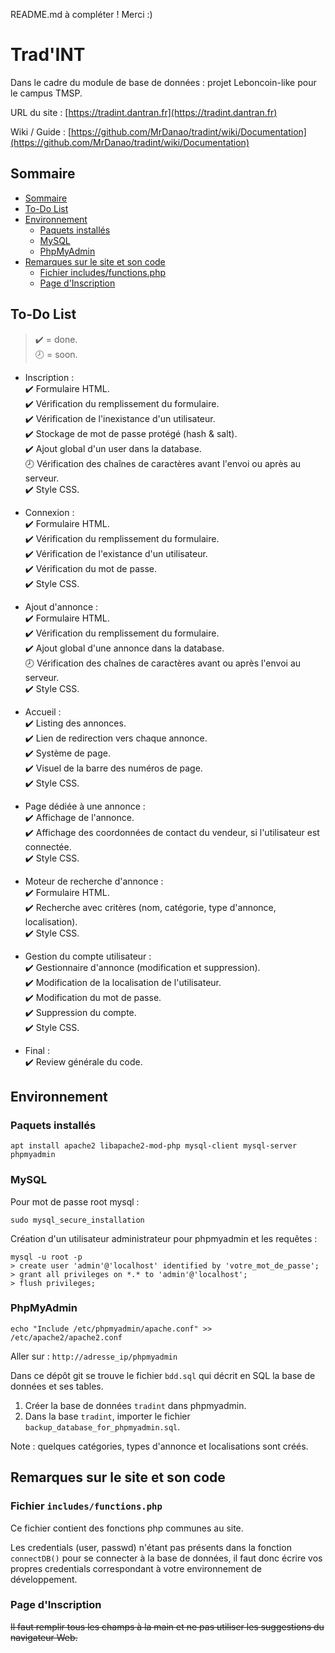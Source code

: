 README.md à compléter ! Merci :)

# Trad'INT

Dans le cadre du module de base de données : projet Leboncoin-like pour le campus TMSP.

URL du site : [https://tradint.dantran.fr](https://tradint.dantran.fr)

Wiki / Guide : [https://github.com/MrDanao/tradint/wiki/Documentation](https://github.com/MrDanao/tradint/wiki/Documentation)

## Sommaire

- [Sommaire](https://github.com/MrDanao/tradint#sommaire)
- [To-Do List](https://github.com/MrDanao/tradint#to-do-list)
- [Environnement](https://github.com/MrDanao/tradint#environnement)
  - [Paquets installés](https://github.com/MrDanao/tradint#paquets-install%C3%A9s)
  - [MySQL](https://github.com/MrDanao/tradint#mysql)
  - [PhpMyAdmin](https://github.com/MrDanao/tradint#phpmyadmin)
- [Remarques sur le site et son code](https://github.com/MrDanao/tradint#remarques-sur-le-site-et-son-code)
   - [Fichier includes/functions.php](https://github.com/MrDanao/tradint#fichier-includesfunctionsphp)
   - [Page d'Inscription](https://github.com/MrDanao/tradint#page-dinscription)

## To-Do List

>:heavy_check_mark: = done.   
>:clock8: = soon.

- Inscription :   
:heavy_check_mark: Formulaire HTML.   
:heavy_check_mark: Vérification du remplissement du formulaire.   
:heavy_check_mark: Vérification de l'inexistance d'un utilisateur.   
:heavy_check_mark: Stockage de mot de passe protégé (hash & salt).   
:heavy_check_mark: Ajout global d'un user dans la database.   
:clock8: Vérification des chaînes de caractères avant l'envoi ou après au serveur.   
:heavy_check_mark: Style CSS.

- Connexion :   
:heavy_check_mark: Formulaire HTML.   
:heavy_check_mark: Vérification du remplissement du formulaire.   
:heavy_check_mark: Vérification de l'existance d'un utilisateur.   
:heavy_check_mark: Vérification du mot de passe.   
:heavy_check_mark: Style CSS.

- Ajout d'annonce :   
:heavy_check_mark: Formulaire HTML.   
:heavy_check_mark: Vérification du remplissement du formulaire.        
:heavy_check_mark: Ajout global d'une annonce dans la database.   
:clock8: Vérification des chaînes de caractères avant ou après l'envoi au serveur.   
:heavy_check_mark: Style CSS.

- Accueil :   
:heavy_check_mark: Listing des annonces.   
:heavy_check_mark: Lien de redirection vers chaque annonce.   
:heavy_check_mark: Système de page.   
:heavy_check_mark: Visuel de la barre des numéros de page.   
:heavy_check_mark: Style CSS.

- Page dédiée à une annonce :   
:heavy_check_mark: Affichage de l'annonce.   
:heavy_check_mark: Affichage des coordonnées de contact du vendeur, si l'utilisateur est connectée.   
:heavy_check_mark: Style CSS.

- Moteur de recherche d'annonce :   
:heavy_check_mark: Formulaire HTML.   
:heavy_check_mark: Recherche avec critères (nom, catégorie, type d'annonce, localisation).   
:heavy_check_mark: Style CSS.

- Gestion du compte utilisateur :   
:heavy_check_mark: Gestionnaire d'annonce (modification et suppression).   
:heavy_check_mark: Modification de la localisation de l'utilisateur.   
:heavy_check_mark: Modification du mot de passe.   
:heavy_check_mark: Suppression du compte.   
:heavy_check_mark: Style CSS.

- Final :   
:heavy_check_mark: Review générale du code. 

## Environnement

### Paquets installés

```
apt install apache2 libapache2-mod-php mysql-client mysql-server phpmyadmin
```

### MySQL

Pour mot de passe root mysql :

```
sudo mysql_secure_installation
```

Création d'un utilisateur administrateur pour phpmyadmin et les requêtes :

```
mysql -u root -p
> create user 'admin'@'localhost' identified by 'votre_mot_de_passe';
> grant all privileges on *.* to 'admin'@'localhost';
> flush privileges;
```

### PhpMyAdmin

```
echo "Include /etc/phpmyadmin/apache.conf" >> /etc/apache2/apache2.conf
```

Aller sur : `http://adresse_ip/phpmyadmin`

Dans ce dépôt git se trouve le fichier `bdd.sql` qui décrit en SQL la base de données et ses tables.

1) Créer la base de données `tradint` dans phpmyadmin.
2) Dans la base `tradint`, importer le fichier `backup_database_for_phpmyadmin.sql`.

Note : quelques catégories, types d'annonce et localisations sont créés.

## Remarques sur le site et son code
### Fichier `includes/functions.php`

Ce fichier contient des fonctions php communes au site.

Les credentials (user, passwd) n'étant pas présents dans la fonction `connectDB()` pour se connecter à la base de données, il faut donc écrire vos propres credentials correspondant à votre environnement de développement.

### Page d'Inscription

~~Il faut remplir tous les champs à la main et ne pas utiliser les suggestions du navigateur Web.~~
